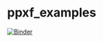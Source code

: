 # ppxf_examples

[![Binder](https://mybinder.org/badge_logo.svg)](https://mybinder.org/v2/gh/rundesk/ppxf_examples/master?labpath=ppxf_example_population_photometry.ipynb)
